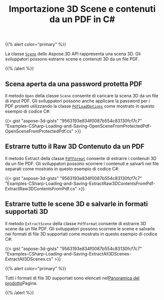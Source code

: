 ﻿---
title: Importazione 3D Scene e contenuti da un PDF in C#
linktitle: Importazione 3D Scene e contenuti da un PDF
type: docs
weight: 50
url: /it/net/import-3d-scenes-and-contents-from-a-pdf/
keywords: 3d pdf, 3d pdf c#
description: La classe Scena dello Aspose.3D API rappresenta una scena 3D. Gli sviluppatori possono estrarre 3D scene e contenuti da un file PDF.
---
{{% alert color="primary" %}}

La classe [`Scene`](https://reference.aspose.com/3d/net/aspose.threed/scene) dello Aspose.3D API rappresenta una scena 3D. Gli sviluppatori possono estrarre scene e contenuti 3D da un file PDF.

{{% /alert %}}
## **Scena aperta da una password protetta PDF**
Il metodo `Open` della classe `Scene` consente di caricare la scena 3D da un file di input PDF. Gli sviluppatori possono anche applicare la password per i PDF protetti utilizzando la classe [`PdfLoadOptions`](https://reference.aspose.com/3d/net/aspose.threed.formats/pdfloadoptions) come mostrato in questo esempio di codice C#:

{{< gist "aspose-3d-gists" "9563193e834f0087b554c83130fcf7c7" "Examples-CSharp-Loading-and-Saving-OpenSceneFromProtectedPdf-OpenSceneFromProtectedPdf.cs" >}}
## **Estrarre tutto il Raw 3D Contenuto da un PDF**
Il metodo Extract della classe [`PdfFormat`](https://reference.aspose.com/3d/net/aspose.threed.formats/pdfformat) consente di estrarre i contenuti 3D da un file PDF. Gli sviluppatori possono scorrere i contenuti e salvarli nei file separati come mostrato in questo esempio di codice C#:

{{< gist "aspose-3d-gists" "9563193e834f0087b554c83130fcf7c7" "Examples-CSharp-Loading-and-Saving-ExtractRaw3DContentsFromPdf-ExtractRaw3DContentsFromPdf.cs" >}}
## **Estrarre tutte le scene 3D e salvarle in formati supportati 3D**
Il metodo `ExtractScene` della classe `PdfFormat` consente di estrarre 3D scene da un file PDF. Gli sviluppatori possono scorrere le scene e salvarle nei formati di file 3D supportati come mostrato in questo esempio di codice C#:

{{< gist "aspose-3d-gists" "9563193e834f0087b554c83130fcf7c7" "Examples-CSharp-Loading-and-Saving-ExtractAll3DScenes-ExtractAll3DScenes.cs" >}}

{{% alert color="primary" %}}

Tutti i formati di file 3D supportati sono elencati nel[Panoramica del prodotto](/3d/it/net/product-overview/)Pagina.

{{% /alert %}}
